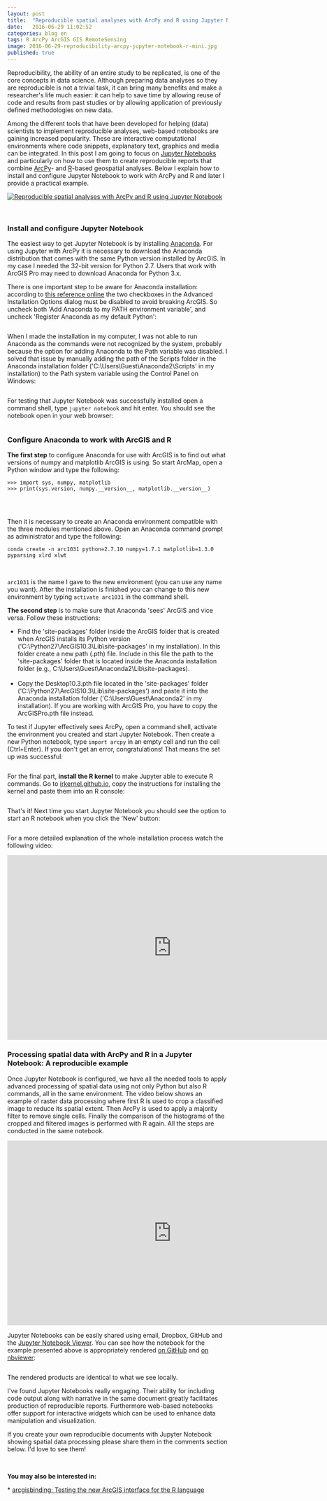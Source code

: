 ```yaml
---
layout: post
title:  "Reproducible spatial analyses with ArcPy and R using Jupyter Notebook"
date:   2016-06-29 11:02:52
categories: blog en
tags: R ArcPy ArcGIS GIS RemoteSensing 
image: 2016-06-29-reproducibility-arcpy-jupyter-notebook-r-mini.jpg
published: true
---
```


Reproducibility, the ability of an entire study to be replicated, is one of the core concepts in data science. Although preparing data analyses so they are reproducible is not a trivial task, it can bring many benefits and make a researcher's life much easier: it can help to save time by allowing reuse of code and results from past studies or by allowing application of previously defined methodologies on new data.

Among the different tools that have been developed for helping (data) scientists to implement reproducible analyses, web-based notebooks are gaining increased popularity. These are interactive computational environments where code snippets, explanatory text, graphics and media can be integrated. In this post I am going to focus on [Jupyter Notebooks] and particularly on how to use them to create reproducible reports that combine [ArcPy]- and [R]-based geospatial analyses. Below I explain how to install and configure Jupyter Notebook to work with ArcPy and R and later I provide a practical example.
<!--more-->

<a href="" class="image full"><img src="/images/2016-06-29-reproducibility-arcpy-jupyter-notebook-r-fig-0.png" alt="Reproducible spatial analyses with ArcPy and R using Jupyter Notebook" title=""></a>

<br>

### **Install and configure Jupyter Notebook**

The easiest way to get Jupyter Notebook is by installing [Anaconda]. For using Jupyter with ArcPy it is necessary to download the Anaconda distribution that comes with the same Python version installed by ArcGIS. In my case I needed the 32-bit version for Python 2.7. Users that work with ArcGIS Pro may need to download Anaconda for Python 3.x.   

There is one important step to be aware for Anaconda installation: according to [this reference online] the two checkboxes in the Advanced Installation Options dialog must be disabled to avoid breaking ArcGIS. So uncheck both 'Add Anaconda to my PATH environment variable', and uncheck 'Register Anaconda as my default Python':

<a href="/images/2016-06-29-reproducibility-arcpy-jupyter-notebook-r-fig-1.jpg" class="image full"><img src="/images/2016-06-29-reproducibility-arcpy-jupyter-notebook-r-fig-1.jpg" alt="" title=""></a>

When I made the installation in my computer, I was not able to run Anaconda as the commands were not recognized by the system, probably because the option for adding Anaconda to the Path variable was disabled. I solved that issue by manually adding the path of the Scripts folder in the Anaconda installation folder ('C:\Users\Guest\Anaconda2\Scripts' in my installation) to the Path system variable using the Control Panel on Windows:

<a href="/images/2016-06-29-reproducibility-arcpy-jupyter-notebook-r-fig-2.jpg" class="image full"><img src="/images/2016-06-29-reproducibility-arcpy-jupyter-notebook-r-fig-2.jpg" alt="" title=""></a>

For testing that Jupyter Notebook was successfully installed open a command shell, type `jupyter notebook` and hit enter. You should see the notebook open in your web browser:

<a href="/images/2016-06-29-reproducibility-arcpy-jupyter-notebook-r-fig-3.jpg" class="image full"><img src="/images/2016-06-29-reproducibility-arcpy-jupyter-notebook-r-fig-3.jpg" alt="" title=""></a>


### **Configure Anaconda to work with ArcGIS and R**

**The first step** to configure Anaconda for use with ArcGIS is to find out what versions of numpy and matplotlib ArcGIS is using. So start ArcMap, open a Python window and type the following:

```
>>> import sys, numpy, matplotlib
>>> print(sys.version, numpy.__version__, matplotlib.__version__)
```
<br>

<a href="/images/2016-06-29-reproducibility-arcpy-jupyter-notebook-r-fig-4.JPG" class="image full"><img src="/images/2016-06-29-reproducibility-arcpy-jupyter-notebook-r-fig-4.JPG" alt="" title=""></a>

Then it is necessary to create an Anaconda environment compatible with the three modules mentioned above. Open an Anaconda command prompt as administrator and type the following: 

```
conda create -n arc1031 python=2.7.10 numpy=1.7.1 matplotlib=1.3.0 pyparsing xlrd xlwt
```
<br>

`arc1031` is the name I gave to the new environment (you can use any name you want). After the installation is finished you can change to this new environment by typing `activate arc1031` in the command shell.

**The second step** is to make sure that Anaconda 'sees' ArcGIS and vice versa. Follow these instructions:

<ul>
<li>
Find the 'site-packages' folder inside the ArcGIS folder that is created when ArcGIS installs its Python version ('C:\Python27\ArcGIS10.3\Lib\site-packages' in my installation). In this folder create a new path (.pth) file. Include in this file the path to the 'site-packages' folder that is located inside the Anaconda installation folder (e.g., C:\Users\Guest\Anaconda2\Lib\site-packages). 
</li>
<br>
<li>
Copy the Desktop10.3.pth file located in the 'site-packages' folder ('C:\Python27\ArcGIS10.3\Lib\site-packages') and paste it into the Anaconda installation folder ('C:\Users\Guest\Anaconda2' in my installation). If you are working with ArcGIS Pro, you have to copy the ArcGISPro.pth file instead.
</li>
</ul>

To test if Jupyter effectively sees ArcPy, open a command shell, activate the environment you created and start Jupyter Notebook. Then create a new Python notebook, type `import arcpy` in an empty cell and run the cell (Ctrl+Enter). If you don't get an error, congratulations! That means the set up was successful:

<a href="/images/2016-06-29-reproducibility-arcpy-jupyter-notebook-r-fig-5.JPG" class="image full"><img src="/images/2016-06-29-reproducibility-arcpy-jupyter-notebook-r-fig-5.JPG" alt="" title=""></a>


For the final part, **install the R kernel** to make Jupyter able to execute R commands. Go to [irkernel.github.io], copy the instructions for installing the kernel and paste them into an R console:

<a href="/images/2016-06-29-reproducibility-arcpy-jupyter-notebook-r-fig-7.jpg" class="image full"><img src="/images/2016-06-29-reproducibility-arcpy-jupyter-notebook-r-fig-7.jpg" alt="" title=""></a>

That's it! Next time you start Jupyter Notebook you should see the option to start an R notebook when you click the 'New' button:

<a href="/images/2016-06-29-reproducibility-arcpy-jupyter-notebook-r-fig-6.JPG" class="image full"><img src="/images/2016-06-29-reproducibility-arcpy-jupyter-notebook-r-fig-6.JPG" alt="" title=""></a>

For a more detailed explanation of the whole installation process watch the following video:

<iframe width="750" height="422" src="https://www.youtube.com/embed/wQk-0xETGbc" frameborder="0" allowfullscreen></iframe>

<br>

### **Processing spatial data with ArcPy and R in a Jupyter Notebook: A reproducible example**

Once Jupyter Notebook is configured, we have all the needed tools to apply advanced processing of spatial data using not only Python but also R commands, all in the same environment. The video below shows an example of raster data processing where first R is used to crop a classified image to reduce its spatial extent. Then ArcPy is used to apply a majority filter to remove single cells. Finally the comparison of the histograms of the cropped and filtered images is performed with R again. All the steps are conducted in the same notebook.

<iframe width="750" height="422" src="https://www.youtube.com/embed/fRkmQAYQB3Y" frameborder="0" allowfullscreen></iframe>

<br>

Jupyter Notebooks can be easily shared using email, Dropbox, GitHub and the [Jupyter Notebook Viewer]. You can see how the notebook for the example presented above is appropriately rendered [on GitHub] and [on nbviewer]:

<a href="/images/2016-06-29-reproducibility-arcpy-jupyter-notebook-r-fig-8.jpg" class="image full"><img src="/images/2016-06-29-reproducibility-arcpy-jupyter-notebook-r-fig-8.jpg" alt="" title=""></a>

The rendered products are identical to what we see locally.
 
I've found Jupyter Notebooks really engaging. Their ability for including code output along with narrative in the same document greatly facilitates production of reproducible reports. Furthermore web-based notebooks offer support for interactive widgets which can be used to enhance data manipulation and visualization.

If you create your own reproducible documents with Jupyter Notebook showing spatial data processing please share them in the comments section below. I'd love to see them! 

<br>

**You may also be interested in:**

&#42; [arcgisbinding: Testing the new ArcGIS interface for the R language]

<a id="comments"></a>

[Jupyter Notebooks]: http://jupyter.org/
[ArcPy]: http://desktop.arcgis.com/en/arcmap/10.3/analyze/arcpy/what-is-arcpy-.htm
[R]: https://www.r-project.org/
[Anaconda]: https://www.continuum.io/downloads

[this web page]: https://geonet.esri.com/groups/spatial-data-science/blog/2016/02/11/connecting-arcpy-to-your-jupyter-notebook
[this reference online]: https://my.usgs.gov/confluence/pages/viewpage.action?pageId=540116867
[Jupyter Notebook Viewer]: http://nbviewer.jupyter.org/

[irkernel.github.io]: http://irkernel.github.io/installation/

[nbviewer]: http://nbviewer.jupyter.org/
[their version of notebooks based on RMarkdown]: https://www.youtube.com/watch?v=zNzZ1PfUDNk

[arcgisbinding: Testing the new ArcGIS interface for the R language]: /blog/en/2016/04/30/arcgis-r.html

[on GitHub]: https://github.com/amsantac/extras/blob/master/2016-06-29-reproducibility-arcpy-jupyter-notebook-r/Reproducible%20spatial%20analyses%20with%20ArcPy%20and%20R.ipynb
[on nbviewer]: http://nbviewer.jupyter.org/github/amsantac/extras/blob/master/2016-06-29-reproducibility-arcpy-jupyter-notebook-r/Reproducible%20spatial%20analyses%20with%20ArcPy%20and%20R.ipynb
